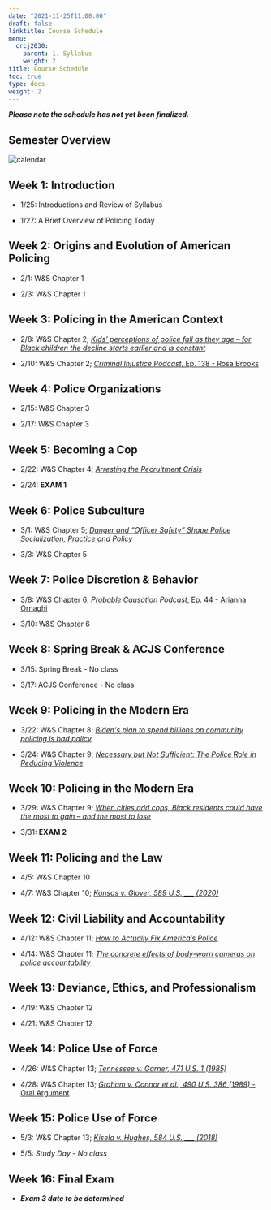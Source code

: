 ```yaml
---
date: "2021-11-25T11:00:00"
draft: false
linktitle: Course Schedule
menu:
  crcj2030:
    parent: 1. Syllabus
    weight: 2
title: Course Schedule
toc: true
type: docs
weight: 2
---
```


***Please note the schedule has not yet been finalized.***

## Semester Overview

![calendar](/courses/crcj2030_calendar_spring22.png)

## Week 1: Introduction

* 1/25: Introductions and Review of Syllabus

* 1/27: A Brief Overview of Policing Today

## Week 2: Origins and Evolution of American Policing

* 2/1: W&S Chapter 1

* 2/3: W&S Chapter 1

## Week 3: Policing in the American Context

* 2/8: W&S Chapter 2; [*Kids’ perceptions of police fall as they age – for Black children the decline starts earlier and is constant*](https://theconversation.com/kids-perceptions-of-police-fall-as-they-age-for-black-children-the-decline-starts-earlier-and-is-constant-145511)

* 2/10: W&S Chapter 2; [*Criminal Injustice Podcast*, Ep. 138 - Rosa Brooks](http://www.criminalinjusticepodcast.com/blog/2021/06/01/138-to-fix-policing-understand-it)

## Week 4: Police Organizations

* 2/15: W&S Chapter 3

* 2/17: W&S Chapter 3

## Week 5: Becoming a Cop

* 2/22: W&S Chapter 4; [*Arresting the Recruitment Crisis*](https://www.city-journal.org/police-departments-recruitment-crisis)

* 2/24: **EXAM 1**

## Week 6: Police Subculture

* 3/1: W&S Chapter 5; [*Danger and “Officer Safety” Shape Police Socialization, Practice and Policy*](https://www.jurist.org/commentary/2020/06/sierra-arevalo-police-training/)

* 3/3: W&S Chapter 5

## Week 7: Police Discretion & Behavior

* 3/8: W&S Chapter 6; [*Probable Causation Podcast*, Ep. 44 - Arianna Ornaghi](https://www.probablecausation.com/podcasts/episode-44-arianna-ornaghi)

* 3/10: W&S Chapter 6

## Week 8: Spring Break & ACJS Conference

* 3/15: Spring Break - No class

* 3/17: ACJS Conference - No class

## Week 9: Policing in the Modern Era

* 3/22: W&S Chapter 8; [*Biden's plan to spend billions on community policing is bad policy*](https://thehill.com/opinion/white-house/563276-bidens-plan-to-spend-billions-on-community-policing-is-bad-policy)

* 3/24: W&S Chapter 9; [*Necessary but Not Sufficient: The Police Role in Reducing Violence*](https://www.policechiefmagazine.org/necessary-but-not-sufficient/?ref=e6b395be13bf27a03cf9a63a7c18aced)

## Week 10: Policing in the Modern Era

* 3/29: W&S Chapter 9; [*When cities add cops, Black residents could have the most to gain – and the most to lose*](https://www.niskanencenter.org/when-cities-add-cops-black-residents-could-have-the-most-to-gain-and-the-most-to-lose/)

* 3/31: **EXAM 2**

## Week 11: Policing and the Law

* 4/5: W&S Chapter 10

* 4/7: W&S Chapter 10; [*Kansas v. Glover, 589 U.S. ___ (2020)*](https://www.supremecourt.gov/opinions/19pdf/18-556_e1pf.pdf)

## Week 12: Civil Liability and Accountability

* 4/12: W&S Chapter 11; [*How to Actually Fix America’s Police*](https://www.theatlantic.com/ideas/archive/2020/06/how-actually-fix-americas-police/612520/)

* 4/14: W&S Chapter 11; [*The concrete effects of body-worn cameras on police accountability*](https://theconversation.com/the-concrete-effects-of-body-cameras-on-police-accountability-171460)

## Week 13: Deviance, Ethics, and Professionalism

* 4/19: W&S Chapter 12

* 4/21: W&S Chapter 12

## Week 14: Police Use of Force

* 4/26: W&S Chapter 13; [*Tennessee v. Garner, 471 U.S. 1 (1985)*](https://www.policinglaw.info/assets/downloads/US_Supreme_Court_Tennessee_v._Garner_1985.pdf)

* 4/28: W&S Chapter 13; [*Graham v. Connor et al., 490 U.S. 386 (1989)* - Oral Argument](https://apps.oyez.org/player/#/rehnquist3/oral_argument_audio/19082f)

## Week 15: Police Use of Force

* 5/3: W&S Chapter 13; [*Kisela v. Hughes, 584 U.S. ___ (2018)*](https://www.supremecourt.gov/opinions/17pdf/17-467_bqm1.pdf)

* 5/5: *Study Day - No class*

## Week 16: Final Exam

* ***Exam 3 date to be determined***
